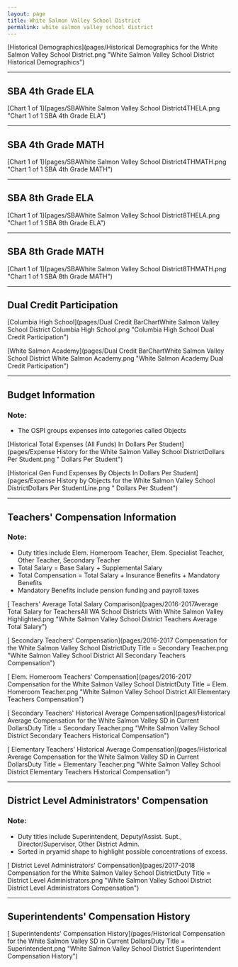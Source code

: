 ```yaml
---
layout: page
title: White Salmon Valley School District
permalink: white salmon valley school district
---
```



[Historical Demographics](pages/Historical Demographics for the White Salmon Valley School District.png "White Salmon Valley School District Historical Demographics")

___

## SBA 4th Grade ELA

[Chart 1 of 1](pages/SBAWhite Salmon Valley School District4THELA.png "Chart 1 of 1 SBA 4th Grade ELA")


___

## SBA 4th Grade MATH

[Chart 1 of 1](pages/SBAWhite Salmon Valley School District4THMATH.png "Chart 1 of 1 SBA 4th Grade MATH")


___

## SBA 8th Grade ELA

[Chart 1 of 1](pages/SBAWhite Salmon Valley School District8THELA.png "Chart 1 of 1 SBA 8th Grade ELA")


___

## SBA 8th Grade MATH

[Chart 1 of 1](pages/SBAWhite Salmon Valley School District8THMATH.png "Chart 1 of 1 SBA 8th Grade MATH")


___

## Dual Credit Participation

[Columbia High School](pages/Dual Credit BarChartWhite Salmon Valley School District Columbia High School.png "Columbia High School Dual Credit Participation")

[White Salmon Academy](pages/Dual Credit BarChartWhite Salmon Valley School District White Salmon Academy.png "White Salmon Academy Dual Credit Participation")


___

## Budget Information
### Note:
- The OSPI groups expenses into categories called Objects

[Historical Total Expenses (All Funds) In Dollars Per Student](pages/Expense History for the White Salmon Valley School DistrictDollars Per Student.png " Dollars Per Student")

[Historical Gen Fund Expenses By Objects In Dollars Per Student](pages/Expense History by Objects for the White Salmon Valley School DistrictDollars Per StudentLine.png " Dollars Per Student")


___

## Teachers' Compensation Information
### Note:
- Duty titles include Elem. Homeroom Teacher, Elem. Specialist Teacher, Other Teacher, Secondary Teacher
- Total Salary = Base Salary + Supplemental Salary
- Total Compensation = Total Salary + Insurance Benefits + Mandatory Benefits
- Mandatory Benefits include pension funding and payroll taxes

[ Teachers' Average Total Salary Comparison](pages/2016-2017Average Total Salary for TeachersAll WA School Districts With White Salmon Valley Highlighted.png "White Salmon Valley School District Teachers Average Total Salary")

[ Secondary Teachers' Compensation](pages/2016-2017 Compensation for the White Salmon Valley School DistrictDuty Title = Secondary Teacher.png "White Salmon Valley School District All Secondary Teachers Compensation")

[ Elem. Homeroom Teachers' Compensation](pages/2016-2017 Compensation for the White Salmon Valley School DistrictDuty Title = Elem. Homeroom Teacher.png "White Salmon Valley School District All Elementary Teachers Compensation")

[ Secondary Teachers' Historical Average Compensation](pages/Historical Average Compensation for the White Salmon Valley SD in Current DollarsDuty Title = Secondary Teacher.png "White Salmon Valley School District Secondary Teachers Historical Compensation")

[ Elementary Teachers' Historical Average Compensation](pages/Historical Average Compensation for the White Salmon Valley SD in Current DollarsDuty Title = Elementary Teacher.png "White Salmon Valley School District Elementary Teachers Historical Compensation")


___

## District Level Administrators' Compensation

### Note:
- Duty titles include Superintendent, Deputy/Assist. Supt., Director/Supervisor, Other District Admin.
- Sorted in pryamid shape to highlight possible concentrations of excess.

[ District Level Administrators' Compensation](pages/2017-2018 Compensation for the White Salmon Valley School DistrictDuty Title = District Level Administrators.png "White Salmon Valley School District District Level Administrators Compensation")


___

## Superintendents' Compensation History

[ Superintendents' Compensation History](pages/Historical Compensation for the White Salmon Valley SD in Current DollarsDuty Title = Superintendent.png "White Salmon Valley School District Superintendent Compensation History")

